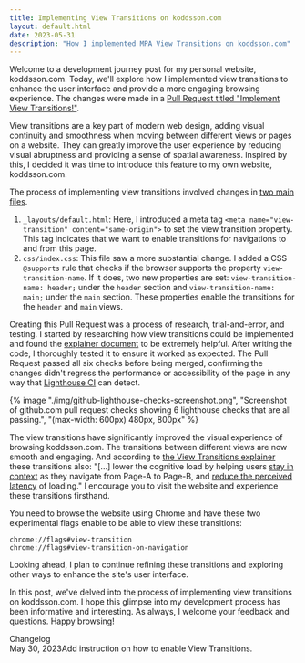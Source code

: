 ```yaml
---
title: Implementing View Transitions on koddsson.com
layout: default.html
date: 2023-05-31
description: "How I implemented MPA View Transitions on koddsson.com"
---
```


Welcome to a development journey post for my personal website, koddsson.com. Today, we'll explore how I implemented view transitions to enhance the user interface and provide a more engaging browsing experience. The changes were made in a [Pull Request titled "Implement View Transitions!"](https://github.com/koddsson/koddsson.com/pull/53).

View transitions are a key part of modern web design, adding visual continuity and smoothness when moving between different views or pages on a website. They can greatly improve the user experience by reducing visual abruptness and providing a sense of spatial awareness. Inspired by this, I decided it was time to introduce this feature to my own website, koddsson.com.

The process of implementing view transitions involved changes in [two main files](https://github.com/koddsson/koddsson.com/pull/53/commits/4faeb48632e1494751add39e80a1a380db938a0b).

1.  `_layouts/default.html`: Here, I introduced a meta tag `<meta name="view-transition" content="same-origin">` to set the view transition property. This tag indicates that we want to enable transitions for navigations to and from this page.
2.  `css/index.css`: This file saw a more substantial change. I added a CSS `@supports` rule that checks if the browser supports the property `view-transition-name`. If it does, two new properties are set: `view-transition-name: header;` under the `header` section and `view-transition-name: main;` under the `main` section. These properties enable the transitions for the `header` and `main` views.

Creating this Pull Request was a process of research, trial-and-error, and testing. I started by researching how view transitions could be implemented and found the [explainer document](https://github.com/WICG/view-transitions/blob/main/explainer.md) to be extremely helpful. After writing the code, I thoroughly tested it to ensure it worked as expected. The Pull Request passed all six checks before being merged, confirming the changes didn't regress the performance or accessibility of the page in any way that [Lighthouse CI](https://github.com/GoogleChrome/lighthouse-ci) can detect.

{% image "./img/github-lighthouse-checks-screenshot.png", "Screenshot of github.com pull request checks showing 6 lighthouse checks that are all passing.", "(max-width: 600px) 480px, 800px" %}

The view transitions have significantly improved the visual experience of browsing koddsson.com. The transitions between different views are now smooth and engaging. And according to [the View Transitions explainer](https://github.com/WICG/view-transitions/blob/main/explainer.md) these transitions also: "\[...\] lower the cognitive load by helping users [stay in context](https://www.smashingmagazine.com/2013/10/smart-transitions-in-user-experience-design/) as they navigate from Page-A to Page-B, and [reduce the perceived latency](https://wp-rocket.me/blog/perceived-performance-need-optimize/#:~:text=1.%20Use%20activity%20and%20progress%20indicators) of loading." I encourage you to visit the website and experience these transitions firsthand.

<div class="info">
You need to browse the website using Chrome and have these two experimental flags enable to be able to view these transitions:


```
chrome://flags#view-transition
chrome://flags#view-transition-on-navigation
```
</div>

Looking ahead, I plan to continue refining these transitions and exploring other ways to enhance the site's user interface.

In this post, we've delved into the process of implementing view transitions on koddsson.com. I hope this glimpse into my development process has been informative and interesting. As always, I welcome your feedback and questions. Happy browsing!

<div style="font-size: var(--size-fluid-3);">Changelog</div>

<ol style="margin: 0; padding: 0; list-style: none; font-size: var(--font-size-1);">
    <li style="display: flex;max-inline-size: unset; padding-inline-start: unset;">
        <span style="font-family: var(--font-mono); margin-right: var(--size-3);">May 30, 2023</span>
        <span style="flex: 1;">Add instruction on how to enable View Transitions.</span>
    </li>
</ol>
